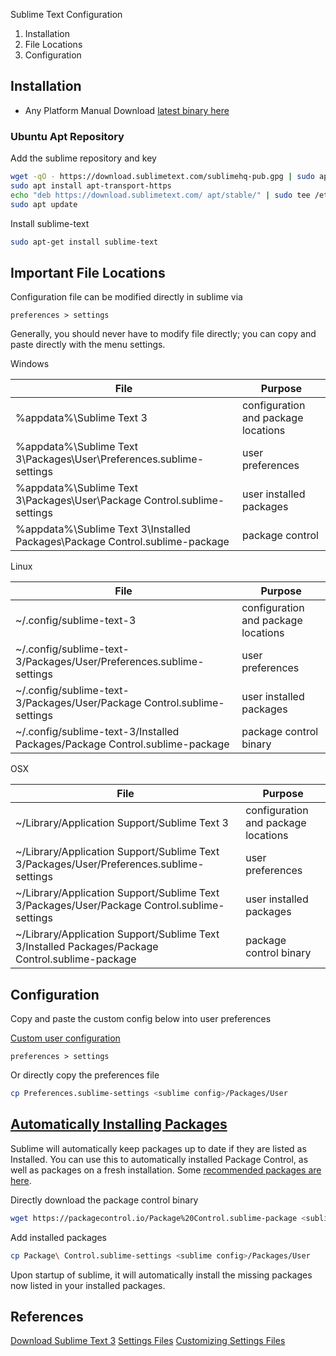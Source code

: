 Sublime Text Configuration

1. Installation
2. File Locations
2. Configuration

Installation
------------
* Any Platform Manual Download [latest binary here][1]

### Ubuntu Apt Repository

Add the sublime repository and key
```bash
wget -qO - https://download.sublimetext.com/sublimehq-pub.gpg | sudo apt-key add -
sudo apt install apt-transport-https
echo "deb https://download.sublimetext.com/ apt/stable/" | sudo tee /etc/apt/sources.list.d/sublime-text.list
sudo apt update
```

Install sublime-text
```bash
sudo apt-get install sublime-text
```

Important File Locations
------------------------
Configuration file can be modified directly in sublime via

```
preferences > settings
```

Generally, you should never have to modify file directly; you can copy and paste
directly with the menu settings.

Windows

| File                                                                        | Purpose                             |
|-----------------------------------------------------------------------------|-------------------------------------|
| %appdata%\Sublime Text 3                                                    | configuration and package locations |
| %appdata%\Sublime Text 3\Packages\User\Preferences.sublime-settings         | user preferences                    |
| %appdata%\Sublime Text 3\Packages\User\Package Control.sublime-settings     | user installed packages             |
| %appdata%\Sublime Text 3\Installed Packages\Package Control.sublime-package | package control                     |


Linux

| File                                                                        | Purpose                             |
|-----------------------------------------------------------------------------|-------------------------------------|
| ~/.config/sublime-text-3                                                    | configuration and package locations |
| ~/.config/sublime-text-3/Packages/User/Preferences.sublime-settings         | user preferences                    |
| ~/.config/sublime-text-3/Packages/User/Package Control.sublime-settings     | user installed packages             |
| ~/.config/sublime-text-3/Installed Packages/Package Control.sublime-package | package control binary              |

OSX

| File                                                                                            | Purpose                                                 |
|-------------------------------------------------------------------------------------------------|---------------------------------------------------------|
| ~/Library/Application Support/Sublime Text 3                                                    | configuration and package locations |
| ~/Library/Application Support/Sublime Text 3/Packages/User/Preferences.sublime-settings         | user preferences                    |
| ~/Library/Application Support/Sublime Text 3/Packages/User/Package Control.sublime-settings     | user installed packages             |
| ~/Library/Application Support/Sublime Text 3/Installed Packages/Package Control.sublime-package | package control binary              |


Configuration
-------------
Copy and paste the custom config below into user preferences

[Custom user configuration][4]
```
preferences > settings
```

Or directly copy the preferences file
```bash
cp Preferences.sublime-settings <sublime config>/Packages/User
```

[Automatically Installing Packages][6]
--------------------------------------
Sublime will automatically keep packages up to date if they are listed as Installed. You can use this to automatically installed Package Control, as well as packages on a fresh installation. Some [recommended packages are here][7].

Directly download the package control binary
```bash
wget https://packagecontrol.io/Package%20Control.sublime-package <sublime config>/Installed\ Packages/
```

Add installed packages
```bash
cp Package\ Control.sublime-settings <sublime config>/Packages/User
```

Upon startup of sublime, it will automatically install the missing packages now listed in your installed packages.


References
----------
[Download Sublime Text 3][1]
[Settings Files][2]
[Customizing Settings Files][3]

[1]: https://www.sublimetext.com/3
[2]: https://www.sublimetext.com/docs/3/settings.html
[3]: http://docs.sublimetext.info/en/latest/customization/settings.html
[4]: Preferences.sublime-settings
[5]: Package%20Control.sublime-settings
[6]: https://github.com/mrmartineau/SublimeTextSetupWiki/issues/3
[7]: http://txfx.net/2014/11/08/my-sublime-text-3-packages/
